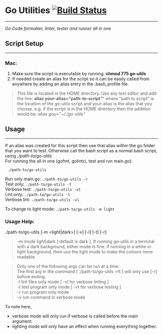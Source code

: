 # Go Utilities [![Build Status](https://travis-ci.com/CameronSchafer/go-utils.svg?branch=master)](https://travis-ci.com/CameronSchafer/go-utils)
-------

_Go Code formatter, linter, tester and runner all in one_

## Script Setup
-------
### Mac:
1. Make sure the script is executable by running: __chmod 775 go-utils__
2. If needed create an alias for the script so it can be easily called from anywhere by adding an alias entry in the .bash_profile file.
> This file is located in the HOME directory. Use any text editor and add the line: __alias your-alias="path-to-script"'__ where "path to script" is the location of the go-utils script and your-alias is the alias that you choose. e.g. if the script is in the HOME directory then the addition would be: _alias gou="~/./go-utils"_
  
## Usage
-------
If an alias was created for this script then use that alias within the go folder that you want to test. Otherwise call the bash script as a normal bash script, using _./path-to/go-utils_  
For running the all in one (gofmt, golintci, test and run main.go): 
```
 ./path-to/go-utils
```  
Run only main.go: `./path-to/go-utils -r`  
Test only: `./path-to/go-utils -t`  
Verbose test: `./path-to/go-utils -vt`  
Lint only: `./path-to/go-utils -l`  
Verbose lint: `./path-to/go-utils -vl`  

To change to light mode: `./path-to/go-utils -m light`

### Usage Help:
./path-to/go-utils [-m <light|dark>] [-v] [-l] [-t] [-r]  
> -m  mode light|dark  [ default is dark ]. If running go-utils in a terminal with a dark background, either mode is fine. If running in a white or light background, then use the light mode to make the colours more readable.   

> Only one of the following args can be run at a time.  
> The first arg in the command [ ./path-to/go-utils -rlt ] will only use [-r] before exiting.  
-l  lint files only mode    [ -vl  for verbose linting ]  
-t  test program only mode  [ -vt  for verbose testing ]  
-r  run program only mode  
-v  run command in verbose mode  

To note here, 
* verbose mode will only run if verbose is called before the main argument.
* lighting mode will only have an effect when running everything together.
